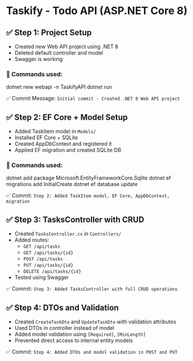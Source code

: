# Taskify - Todo API (ASP.NET Core 8)

## ✅ Step 1: Project Setup
- Created new Web API project using .NET 8
- Deleted default controller and model
- Swagger is working

### 🔗 Commands used:
dotnet new webapi -n TaskifyAPI
dotnet run

✅ Commit Message: `Initial commit - Created .NET 8 Web API project`


## ✅ Step 2: EF Core + Model Setup

- Added TaskItem model in `Models/`
- Installed EF Core + SQLite
- Created AppDbContext and registered it
- Applied EF migration and created SQLite DB

### 🔗 Commands used:
dotnet add package Microsoft.EntityFrameworkCore.Sqlite
dotnet ef migrations add InitialCreate
dotnet ef database update

✅ Commit: `Step 2: Added TaskItem model, EF Core, AppDbContext, migration`


## ✅ Step 3: TasksController with CRUD

- Created `TasksController.cs` in `Controllers/`
- Added routes:
  - `GET /api/tasks`
  - `GET /api/tasks/{id}`
  - `POST /api/tasks`
  - `PUT /api/tasks/{id}`
  - `DELETE /api/tasks/{id}`
- Tested using Swagger

✅ Commit: `Step 3: Added TasksController with full CRUD operations`



## ✅ Step 4: DTOs and Validation

- Created `CreateTaskDto` and `UpdateTaskDto` with validation attributes
- Used DTOs in controller instead of model
- Added model validation using `[Required]`, `[MinLength]`
- Prevented direct access to internal entity models

✅ Commit: `Step 4: Added DTOs and model validation in POST and PUT`